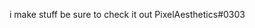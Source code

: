 i make stuff
be sure to check it out
PixelAesthetics#0303

<!---
NotPixelAesthetics/NotPixelAesthetics is a ✨ special ✨ repository because its `README.md` (this file) appears on your GitHub profile.
You can click the Preview link to take a look at your changes.
--->
